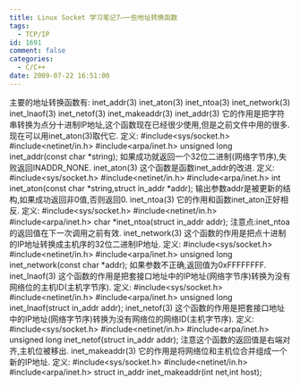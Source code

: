 ```yaml
---
title: Linux Socket 学习笔记7–一些地址转换函数
tags:
  - TCP/IP
id: 1691
comment: false
categories:
  - C/C++
date: 2009-07-22 16:51:00
---
```


主要的地址转换函数有:
inet_addr(3)
inet_aton(3)
inet_ntoa(3)
inet_network(3)
inet_lnaof(3)
inet_netof(3)
inet_makeaddr(3)
inet_addr(3)
它的作用是把字符串转换为点分十进制IP地址,这个函数现在已经很少使用,但是之前文件中用的很多.现在可以用inet_aton(3)取代它.
定义:
#include<sys/socket.h>
#include<netinet/in.h>
#include<arpa/inet.h>
unsigned long inet_addr(const char *string);
如果成功就返回一个32位二进制(网络字节序),失败返回INADDR_NONE.
inet_aton(3)
这个函数是函数inet_addr的改进.
定义:
#include<sys/socket.h>
#include<netinet/in.h>
#include<arpa/inet.h>
int inet_aton(const char *string,struct in_addr *addr);
输出参数addr是被更新的结构,如果成功返回非0值,否则返回0.
inet_ntoa(3)
它的作用和函数inet_aton正好相反.
定义:
#include<sys/socket.h>
#include<netinet/in.h>
#include<arpa/inet.h>
char *inet_ntoa(struct in_addr addr);
注意点:inet_ntoa的返回值在下一次调用之前有效.
inet_network(3)
这个函数的作用是把点十进制的IP地址转换成主机序的32位二进制IP地址.
定义:
#include<sys/socket.h>
#include<netinet/in.h>
#include<arpa/inet.h>
unsigned long inet_network(const char *addr);
如果参数不正确,返回值为0xFFFFFFFF.
inet_lnaof(3)
这个函数的作用是把套接口地址中的IP地址(网络字节序)转换为没有网络位的主机ID(主机字节序).
定义:
#include<sys/socket.h>
#include<netinet/in.h>
#include<arpa/inet.h>
unsigned long inet_lnaof(struct in_addr addr);
inet_netof(3)
这个函数的作用是把套接口地址中的IP地址(网络字节序)转换为没有网络位的网络ID(主机字节序).
定义:
#include<sys/socket.h>
#include<netinet/in.h>
#include<arpa/inet.h>
unsigned long inet_netof(struct in_addr addr);
注意这个函数的返回值是右端对齐,主机位被移出.
inet_makeaddr(3)
它的作用是将网络位和主机位合并组成一个新的IP地址.
定义:
#include<sys/socket.h>
#include<netinet/in.h>
#include<arpa/inet.h>
struct in_addr inet_makeaddr(int net,int host);